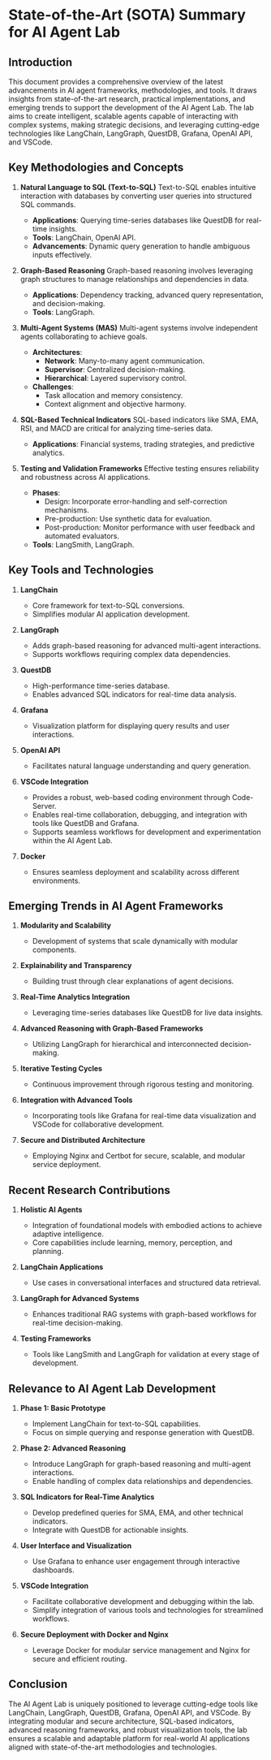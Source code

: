 # State-of-the-Art (SOTA) Summary for AI Agent Lab


## **Introduction**

This document provides a comprehensive overview of the latest advancements in AI agent frameworks, methodologies, and tools. It draws insights from state-of-the-art research, practical implementations, and emerging trends to support the development of the AI Agent Lab. The lab aims to create intelligent, scalable agents capable of interacting with complex systems, making strategic decisions, and leveraging cutting-edge technologies like LangChain, LangGraph, QuestDB, Grafana, OpenAI API, and VSCode.


## Key Methodologies and Concepts

1. **Natural Language to SQL (Text-to-SQL)**
   Text-to-SQL enables intuitive interaction with databases by converting user queries into structured SQL commands.
   - **Applications**: Querying time-series databases like QuestDB for real-time insights.
   - **Tools**: LangChain, OpenAI API.
   - **Advancements**: Dynamic query generation to handle ambiguous inputs effectively.

2. **Graph-Based Reasoning**
   Graph-based reasoning involves leveraging graph structures to manage relationships and dependencies in data.
   - **Applications**: Dependency tracking, advanced query representation, and decision-making.
   - **Tools**: LangGraph.

3. **Multi-Agent Systems (MAS)**
   Multi-agent systems involve independent agents collaborating to achieve goals.
   - **Architectures**:
     - **Network**: Many-to-many agent communication.
     - **Supervisor**: Centralized decision-making.
     - **Hierarchical**: Layered supervisory control.
   - **Challenges**:
     - Task allocation and memory consistency.
     - Context alignment and objective harmony.

4. **SQL-Based Technical Indicators**
   SQL-based indicators like SMA, EMA, RSI, and MACD are critical for analyzing time-series data.
   - **Applications**: Financial systems, trading strategies, and predictive analytics.

5. **Testing and Validation Frameworks**
   Effective testing ensures reliability and robustness across AI applications.
   - **Phases**:
     - Design: Incorporate error-handling and self-correction mechanisms.
     - Pre-production: Use synthetic data for evaluation.
     - Post-production: Monitor performance with user feedback and automated evaluators.
   - **Tools**: LangSmith, LangGraph.


## Key Tools and Technologies

1. **LangChain**
   - Core framework for text-to-SQL conversions.
   - Simplifies modular AI application development.

2. **LangGraph**
   - Adds graph-based reasoning for advanced multi-agent interactions.
   - Supports workflows requiring complex data dependencies.

3. **QuestDB**
   - High-performance time-series database.
   - Enables advanced SQL indicators for real-time data analysis.

4. **Grafana**
   - Visualization platform for displaying query results and user interactions.

5. **OpenAI API**
   - Facilitates natural language understanding and query generation.

6. **VSCode Integration**
   - Provides a robust, web-based coding environment through Code-Server.
   - Enables real-time collaboration, debugging, and integration with tools like QuestDB and Grafana.
   - Supports seamless workflows for development and experimentation within the AI Agent Lab.

7. **Docker**
   - Ensures seamless deployment and scalability across different environments.


## Emerging Trends in AI Agent Frameworks

1. **Modularity and Scalability**
   - Development of systems that scale dynamically with modular components.

2. **Explainability and Transparency**
   - Building trust through clear explanations of agent decisions.

3. **Real-Time Analytics Integration**
   - Leveraging time-series databases like QuestDB for live data insights.

4. **Advanced Reasoning with Graph-Based Frameworks**
   - Utilizing LangGraph for hierarchical and interconnected decision-making.

5. **Iterative Testing Cycles**
   - Continuous improvement through rigorous testing and monitoring.

6. **Integration with Advanced Tools**
   - Incorporating tools like Grafana for real-time data visualization and VSCode for collaborative development.

7. **Secure and Distributed Architecture**
   - Employing Nginx and Certbot for secure, scalable, and modular service deployment.


## Recent Research Contributions

1. **Holistic AI Agents**
   - Integration of foundational models with embodied actions to achieve adaptive intelligence.
   - Core capabilities include learning, memory, perception, and planning.

2. **LangChain Applications**
   - Use cases in conversational interfaces and structured data retrieval.

3. **LangGraph for Advanced Systems**
   - Enhances traditional RAG systems with graph-based workflows for real-time decision-making.

4. **Testing Frameworks**
   - Tools like LangSmith and LangGraph for validation at every stage of development.


## Relevance to AI Agent Lab Development

1. **Phase 1: Basic Prototype**
   - Implement LangChain for text-to-SQL capabilities.
   - Focus on simple querying and response generation with QuestDB.

2. **Phase 2: Advanced Reasoning**
   - Introduce LangGraph for graph-based reasoning and multi-agent interactions.
   - Enable handling of complex data relationships and dependencies.

3. **SQL Indicators for Real-Time Analytics**
   - Develop predefined queries for SMA, EMA, and other technical indicators.
   - Integrate with QuestDB for actionable insights.

4. **User Interface and Visualization**
   - Use Grafana to enhance user engagement through interactive dashboards.

5. **VSCode Integration**
   - Facilitate collaborative development and debugging within the lab.
   - Simplify integration of various tools and technologies for streamlined workflows.

6. **Secure Deployment with Docker and Nginx**
   - Leverage Docker for modular service management and Nginx for secure and efficient routing.


## Conclusion

The AI Agent Lab is uniquely positioned to leverage cutting-edge tools like LangChain, LangGraph, QuestDB, Grafana, OpenAI API, and VSCode. By integrating modular and secure architecture, SQL-based indicators, advanced reasoning frameworks, and robust visualization tools, the lab ensures a scalable and adaptable platform for real-world AI applications aligned with state-of-the-art methodologies and technologies.

